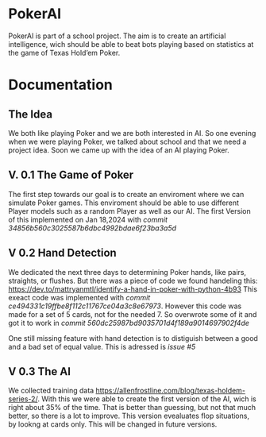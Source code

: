  # PokerAI
PokerAI is part of a school project.
The aim is to create an artificial intelligence, wich should be able to beat bots playing based on statistics at the game of Texas Hold’em Poker.


# Documentation

## The Idea
We both like playing Poker and we are both interested in AI. So one evening when we were playing Poker, we talked about school and that we need a project idea. Soon we came up with the idea of an AI playing Poker.

## V. 0.1 The Game of Poker
The first step towards our goal is to create an enviroment where we can simulate Poker games. This enviroment should be able to use different Player models such as a random Player as well as our AI.
The first Version of this implemented on Jan 18,2024 with *commit 34856b560c3025587b6dbc4992bdae6f23ba3a5d*

## V 0.2 Hand Detection
We dedicated the next three days to determining Poker hands, like pairs, straights, or flushes. But there was a piece of code we found handeling this: https://dev.to/mattryanmtl/identify-a-hand-in-poker-with-python-4b93
This exeact code was implemented with *commit ce494331c19ffbe8f112c11767ce04a3c8e67973*. 
However this code was made for a set of 5 cards, not for the needed 7. 
So overwrote some of it and got it to work in *commit 560dc25987bd9035701d4f189a9014697902f4de*

One still missing feature with hand detection is to distiguish between a good and a bad set of equal value. 
This is adressed is *issue #5*

## V 0.3 The AI
We collected training data https://allenfrostline.com/blog/texas-holdem-series-2/.
With this we were able to create the first version of the AI, wich is right about 35% of the time.
That is better than guessing, but not that much better, so there is a lot to improve. This version evealuates flop situations, by lookng at cards only. This will be changed in future versions.

